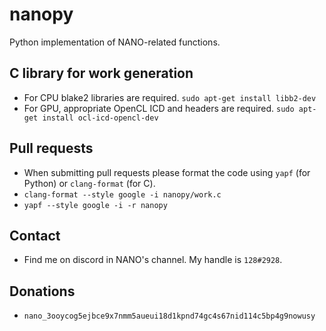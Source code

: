 # nanopy
Python implementation of NANO-related functions.

## C library for work generation
  * For CPU blake2 libraries are required. `sudo apt-get install libb2-dev`
  * For GPU, appropriate OpenCL ICD and headers are required. `sudo apt-get install ocl-icd-opencl-dev`

## Pull requests
  * When submitting pull requests please format the code using `yapf` (for Python) or `clang-format` (for C).
  * `clang-format --style google -i nanopy/work.c`
  * `yapf --style google -i -r nanopy`

## Contact
  * Find me on discord in NANO's channel. My handle is `128#2928`.

## Donations
  * `nano_3ooycog5ejbce9x7nmm5aueui18d1kpnd74gc4s67nid114c5bp4g9nowusy`
